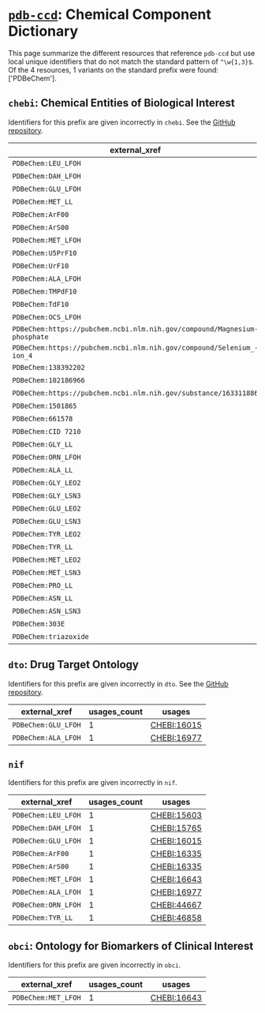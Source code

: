 # [`pdb-ccd`](https://bioregistry.io/pdb-ccd): Chemical Component Dictionary

This page summarize the different resources that reference `pdb-ccd`
but use local unique identifiers that do not match the standard pattern of
`^\w{1,3}$`. Of the 4 resources,
1 variants on the standard prefix were found: ['PDBeChem'].

## `chebi`: Chemical Entities of Biological Interest

Identifiers for this prefix are given incorrectly in `chebi`. See the [GitHub repository](https://github.com/ebi-chebi/ChEBI).

| external_xref                                                            |   usages_count | usages                                                      |
|--------------------------------------------------------------------------|----------------|-------------------------------------------------------------|
| `PDBeChem:LEU_LFOH`                                                      |              1 | [CHEBI:15603](http://purl.obolibrary.org/obo/CHEBI_15603)   |
| `PDBeChem:DAH_LFOH`                                                      |              1 | [CHEBI:15765](http://purl.obolibrary.org/obo/CHEBI_15765)   |
| `PDBeChem:GLU_LFOH`                                                      |              1 | [CHEBI:16015](http://purl.obolibrary.org/obo/CHEBI_16015)   |
| `PDBeChem:MET_LL`                                                        |              1 | [CHEBI:16044](http://purl.obolibrary.org/obo/CHEBI_16044)   |
| `PDBeChem:ArF00`                                                         |              1 | [CHEBI:16335](http://purl.obolibrary.org/obo/CHEBI_16335)   |
| `PDBeChem:ArS00`                                                         |              1 | [CHEBI:16335](http://purl.obolibrary.org/obo/CHEBI_16335)   |
| `PDBeChem:MET_LFOH`                                                      |              1 | [CHEBI:16643](http://purl.obolibrary.org/obo/CHEBI_16643)   |
| `PDBeChem:U5PrF10`                                                       |              1 | [CHEBI:16695](http://purl.obolibrary.org/obo/CHEBI_16695)   |
| `PDBeChem:UrF10`                                                         |              1 | [CHEBI:16695](http://purl.obolibrary.org/obo/CHEBI_16695)   |
| `PDBeChem:ALA_LFOH`                                                      |              1 | [CHEBI:16977](http://purl.obolibrary.org/obo/CHEBI_16977)   |
| `PDBeChem:TMPdF10`                                                       |              1 | [CHEBI:17013](http://purl.obolibrary.org/obo/CHEBI_17013)   |
| `PDBeChem:TdF10`                                                         |              1 | [CHEBI:17013](http://purl.obolibrary.org/obo/CHEBI_17013)   |
| `PDBeChem:OCS_LFOH`                                                      |              1 | [CHEBI:17285](http://purl.obolibrary.org/obo/CHEBI_17285)   |
| `PDBeChem:https://pubchem.ncbi.nlm.nih.gov/compound/Magnesium-phosphate` |              1 | [CHEBI:190298](http://purl.obolibrary.org/obo/CHEBI_190298) |
| `PDBeChem:https://pubchem.ncbi.nlm.nih.gov/compound/Selenium_-ion_4`     |              1 | [CHEBI:190426](http://purl.obolibrary.org/obo/CHEBI_190426) |
| `PDBeChem:138392202`                                                     |              1 | [CHEBI:190523](http://purl.obolibrary.org/obo/CHEBI_190523) |
| `PDBeChem:102186966`                                                     |              1 | [CHEBI:190524](http://purl.obolibrary.org/obo/CHEBI_190524) |
| `PDBeChem:https://pubchem.ncbi.nlm.nih.gov/substance/163311886`          |              1 | [CHEBI:192503](http://purl.obolibrary.org/obo/CHEBI_192503) |
| `PDBeChem:1501865`                                                       |              1 | [CHEBI:232453](http://purl.obolibrary.org/obo/CHEBI_232453) |
| `PDBeChem:661578`                                                        |              1 | [CHEBI:233083](http://purl.obolibrary.org/obo/CHEBI_233083) |
| `PDBeChem:CID 7210`                                                      |              1 | [CHEBI:233502](http://purl.obolibrary.org/obo/CHEBI_233502) |
| `PDBeChem:GLY_LL`                                                        |              1 | [CHEBI:29947](http://purl.obolibrary.org/obo/CHEBI_29947)   |
| `PDBeChem:ORN_LFOH`                                                      |              1 | [CHEBI:44667](http://purl.obolibrary.org/obo/CHEBI_44667)   |
| `PDBeChem:ALA_LL`                                                        |              1 | [CHEBI:46217](http://purl.obolibrary.org/obo/CHEBI_46217)   |
| `PDBeChem:GLY_LEO2`                                                      |              1 | [CHEBI:46738](http://purl.obolibrary.org/obo/CHEBI_46738)   |
| `PDBeChem:GLY_LSN3`                                                      |              1 | [CHEBI:46740](http://purl.obolibrary.org/obo/CHEBI_46740)   |
| `PDBeChem:GLU_LEO2`                                                      |              1 | [CHEBI:46854](http://purl.obolibrary.org/obo/CHEBI_46854)   |
| `PDBeChem:GLU_LSN3`                                                      |              1 | [CHEBI:46855](http://purl.obolibrary.org/obo/CHEBI_46855)   |
| `PDBeChem:TYR_LEO2`                                                      |              1 | [CHEBI:46857](http://purl.obolibrary.org/obo/CHEBI_46857)   |
| `PDBeChem:TYR_LL`                                                        |              1 | [CHEBI:46858](http://purl.obolibrary.org/obo/CHEBI_46858)   |
| `PDBeChem:MET_LEO2`                                                      |              1 | [CHEBI:49037](http://purl.obolibrary.org/obo/CHEBI_49037)   |
| `PDBeChem:MET_LSN3`                                                      |              1 | [CHEBI:49038](http://purl.obolibrary.org/obo/CHEBI_49038)   |
| `PDBeChem:PRO_LL`                                                        |              1 | [CHEBI:50342](http://purl.obolibrary.org/obo/CHEBI_50342)   |
| `PDBeChem:ASN_LL`                                                        |              1 | [CHEBI:50347](http://purl.obolibrary.org/obo/CHEBI_50347)   |
| `PDBeChem:ASN_LSN3`                                                      |              1 | [CHEBI:50348](http://purl.obolibrary.org/obo/CHEBI_50348)   |
| `PDBeChem:303E`                                                          |              1 | [CHEBI:63871](http://purl.obolibrary.org/obo/CHEBI_63871)   |
| `PDBeChem:triazoxide`                                                    |              1 | [CHEBI:83335](http://purl.obolibrary.org/obo/CHEBI_83335)   |

## `dto`: Drug Target Ontology

Identifiers for this prefix are given incorrectly in `dto`. See the [GitHub repository](https://github.com/DrugTargetOntology/DTO).

| external_xref       |   usages_count | usages                                                    |
|---------------------|----------------|-----------------------------------------------------------|
| `PDBeChem:GLU_LFOH` |              1 | [CHEBI:16015](http://purl.obolibrary.org/obo/CHEBI_16015) |
| `PDBeChem:ALA_LFOH` |              1 | [CHEBI:16977](http://purl.obolibrary.org/obo/CHEBI_16977) |

## `nif`

Identifiers for this prefix are given incorrectly in `nif`.

| external_xref       |   usages_count | usages                                                    |
|---------------------|----------------|-----------------------------------------------------------|
| `PDBeChem:LEU_LFOH` |              1 | [CHEBI:15603](http://purl.obolibrary.org/obo/CHEBI_15603) |
| `PDBeChem:DAH_LFOH` |              1 | [CHEBI:15765](http://purl.obolibrary.org/obo/CHEBI_15765) |
| `PDBeChem:GLU_LFOH` |              1 | [CHEBI:16015](http://purl.obolibrary.org/obo/CHEBI_16015) |
| `PDBeChem:ArF00`    |              1 | [CHEBI:16335](http://purl.obolibrary.org/obo/CHEBI_16335) |
| `PDBeChem:ArS00`    |              1 | [CHEBI:16335](http://purl.obolibrary.org/obo/CHEBI_16335) |
| `PDBeChem:MET_LFOH` |              1 | [CHEBI:16643](http://purl.obolibrary.org/obo/CHEBI_16643) |
| `PDBeChem:ALA_LFOH` |              1 | [CHEBI:16977](http://purl.obolibrary.org/obo/CHEBI_16977) |
| `PDBeChem:ORN_LFOH` |              1 | [CHEBI:44667](http://purl.obolibrary.org/obo/CHEBI_44667) |
| `PDBeChem:TYR_LL`   |              1 | [CHEBI:46858](http://purl.obolibrary.org/obo/CHEBI_46858) |

## `obci`: Ontology for Biomarkers of Clinical Interest

Identifiers for this prefix are given incorrectly in `obci`.

| external_xref       |   usages_count | usages                                                    |
|---------------------|----------------|-----------------------------------------------------------|
| `PDBeChem:MET_LFOH` |              1 | [CHEBI:16643](http://purl.obolibrary.org/obo/CHEBI_16643) |

